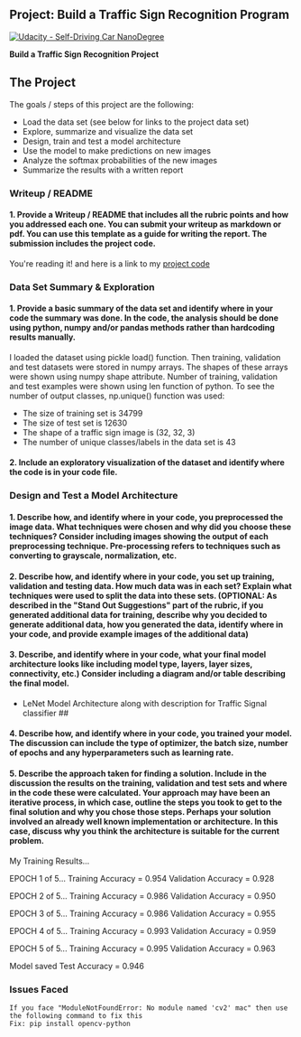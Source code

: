 ## Project: Build a Traffic Sign Recognition Program
[![Udacity - Self-Driving Car NanoDegree](https://s3.amazonaws.com/udacity-sdc/github/shield-carnd.svg)](http://www.udacity.com/drive)


**Build a Traffic Sign Recognition Project**


The Project
---
The goals / steps of this project are the following:
* Load the data set (see below for links to the project data set)
* Explore, summarize and visualize the data set
* Design, train and test a model architecture
* Use the model to make predictions on new images
* Analyze the softmax probabilities of the new images
* Summarize the results with a written report


### Writeup / README ###

#### 1. Provide a Writeup / README that includes all the rubric points and how you addressed each one. You can submit your writeup as markdown or pdf. You can use this template as a guide for writing the report. The submission includes the project code. ####

You're reading it! and here is a link to my [project code](https://github.com/jayasim/CarND-Traffic-Sign-Classifier-Project-P2/blob/master/Traffic_Sign_Classifier.ipynb)

### Data Set Summary & Exploration ###

#### 1. Provide a basic summary of the data set and identify where in your code the summary was done. In the code, the analysis should be done using python, numpy and/or pandas methods rather than hardcoding results manually. ####

I loaded the dataset using pickle load() function. Then training, validation and test datasets were stored in numpy arrays. The shapes of these arrays were shown using numpy shape attribute. Number of training, validation and test examples were shown using len function of python. To see the number of output classes, np.unique() function was used:

* The size of training set is 34799
* The size of test set is 12630
* The shape of a traffic sign image is (32, 32, 3)
* The number of unique classes/labels in the data set is 43

#### 2. Include an exploratory visualization of the dataset and identify where the code is in your code file. ####


### Design and Test a Model Architecture ###

#### 1. Describe how, and identify where in your code, you preprocessed the image data. What techniques were chosen and why did you choose these techniques? Consider including images showing the output of each preprocessing technique. Pre-processing refers to techniques such as converting to grayscale, normalization, etc. ####


#### 2. Describe how, and identify where in your code, you set up training, validation and testing data. How much data was in each set? Explain what techniques were used to split the data into these sets. (OPTIONAL: As described in the "Stand Out Suggestions" part of the rubric, if you generated additional data for training, describe why you decided to generate additional data, how you generated the data, identify where in your code, and provide example images of the additional data) ####


#### 3. Describe, and identify where in your code, what your final model architecture looks like including model type, layers, layer sizes, connectivity, etc.) Consider including a diagram and/or table describing the final model. ####

* LeNet Model Architecture along with description for Traffic Signal classifier ##

#### 4. Describe how, and identify where in your code, you trained your model. The discussion can include the type of optimizer, the batch size, number of epochs and any hyperparameters such as learning rate. ####

#### 5. Describe the approach taken for finding a solution. Include in the discussion the results on the training, validation and test sets and where in the code these were calculated. Your approach may have been an iterative process, in which case, outline the steps you took to get to the final solution and why you chose those steps. Perhaps your solution involved an already well known implementation or architecture. In this case, discuss why you think the architecture is suitable for the current problem. ####

My Training Results...

EPOCH 1 of 5...
Training Accuracy = 0.954
Validation Accuracy = 0.928

EPOCH 2 of 5...
Training Accuracy = 0.986
Validation Accuracy = 0.950

EPOCH 3 of 5...
Training Accuracy = 0.986
Validation Accuracy = 0.955

EPOCH 4 of 5...
Training Accuracy = 0.993
Validation Accuracy = 0.959

EPOCH 5 of 5...
Training Accuracy = 0.995
Validation Accuracy = 0.963

Model saved
Test Accuracy = 0.946

### Issues Faced ###

```
If you face "ModuleNotFoundError: No module named 'cv2' mac" then use the following command to fix this
Fix: pip install opencv-python
```